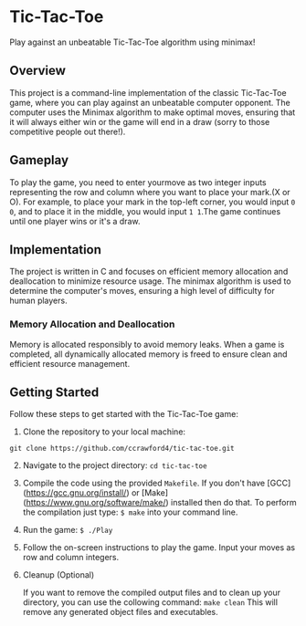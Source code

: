 # Tic-Tac-Toe
Play against an unbeatable Tic-Tac-Toe algorithm using minimax!

## Overview

This project is a command-line implementation of the classic Tic-Tac-Toe game,
where you can play against an unbeatable computer opponent. The computer
uses the Minimax algorithm to make optimal moves, ensuring that it will
always either win or the game will end in a draw (sorry to those 
competitive people out there!). 

## Gameplay

To play the game, you need to enter yourmove as two integer inputs representing
the row and column where you want to place your mark.(X or O). For example, to
place your mark in the top-left corner, you would input `0 0`, and to place it
in the middle, you would input `1 1`.The game continues until one player wins or
it's a draw.

## Implementation

The project is written in C and focuses on efficient memory allocation and
deallocation to minimize resource usage. The minimax algorithm is used to determine
the computer's moves, ensuring a high level of difficulty for human players.

### Memory Allocation and Deallocation

Memory is allocated responsibly to avoid memory leaks. When a game is completed, 
all dynamically allocated memory is freed to ensure clean and efficient resource
management.

## Getting Started

Follow these steps to get started with the Tic-Tac-Toe game:

1. Clone the repository to your local machine:

 ``git clone https://github.com/ccrawford4/tic-tac-toe.git``

2. Navigate to the project directory: 
  ``cd tic-tac-toe``

3. Compile the code using the provided ``Makefile``. If you don't have 
[GCC] (https://gcc.gnu.org/install/) or [Make] (https://www.gnu.org/software/make/) installed
then do that.
   To perform the compilation just type: ``$ make`` into your command line.

4. Run the game: 
  ``$ ./Play``

5. Follow the on-screen instructions to play the game. Input your moves as row and column integers.

6. Cleanup (Optional)

    If you want to remove the compiled output files and to clean up your
    directory, you can use the collowing command:
    ``make clean``
    This will remove any generated object files and executables.
